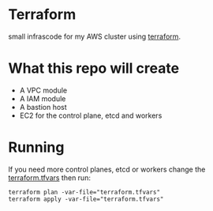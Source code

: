 # Terraform

small infrascode for my AWS cluster using [terraform](https://www.terraform.io/).


# What this repo will create 

  - A VPC module
  - A IAM module 
  - A bastion host
  - EC2 for the control plane, etcd and workers

# Running

If you need more control planes, etcd or workers change the [terraform.tfvars](https://github.com/stealthHat/terraform/blob/b191736b6f6479dc4466960b9a1fb59f51cc9e2b/terraform.tfvars#L13) 
then run: 
```
terraform plan -var-file="terraform.tfvars"
terraform apply -var-file="terraform.tfvars"
```
